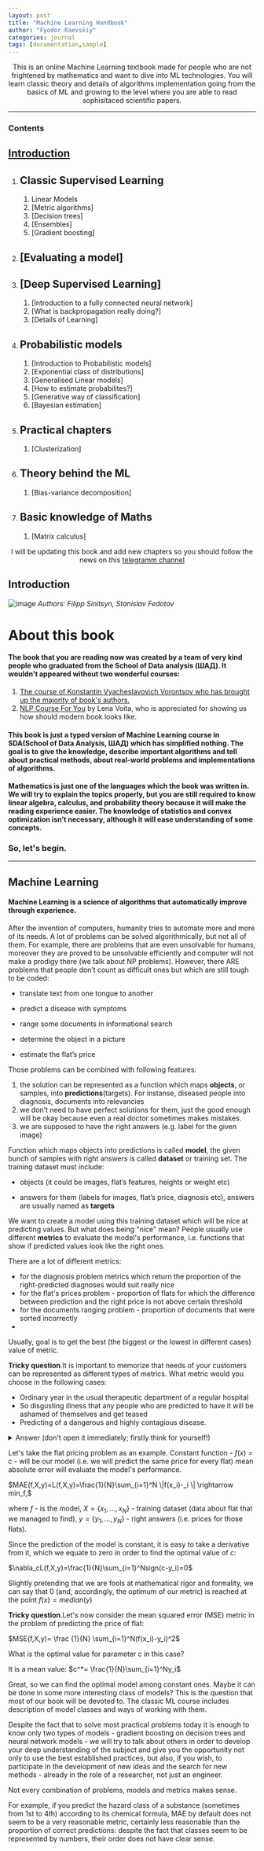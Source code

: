 ```yaml
---
layout: post
title: "Machine Learning Handbook"
author: "Fyodor Raevskiy"
categories: journal
tags: [documentation,sample]
---
```


<center>This is an online Machine Learning textbook made for people who are not frightened by mathematics and want to dive into ML technologies. You will learn classic theory and details of algorithms implementation going from the basics of ML and growing to the level where you are able to read sophisitaced scientific papers.</center>
<hr>

### Contents

## [Introduction](#introduction)

1. ## Classic Supervised Learning
   1. Linear Models
   2. [Metric algorithms]
   3. [Decision trees]
   4. [Ensembles]
   5. [Gradient boosting]
2. ## [Evaluating a model]
3. ## [Deep Supervised Learning]
   1.  [Introduction to a fully connected neural network]
   2.  [What is backpropagation really doing?]
   3.  [Details of Learning]
4. ## Probabilistic models
   1. [Introduction to Probabilistic models]
   2. [Exponential class of distributions]
   3. [Generalised Linear models]
   4. [How to estimate probabilites?]
   5. [Generative way of classification]
   6. [Bayesian estimation]
5. ## Practical chapters
   1. [Clusterization]
6. ## Theory behind the ML
   1. [Bias-variance decomposition]
7. ## Basic knowledge of Maths 
   1. [Matrix calculus]


<center>I will be updating this book and add new chapters so you should follow the news on this <a href="https://t.me/+Y93ppaidWEoyYWNi">telegramm channel</a> </center>


## Introduction
![image](images/cover.png)
*Authors: Filipp Sinitsyn, Stanislav Fedotov*


# About this book
#### The book that you are reading now was created by a team of very kind people who graduated from the School of Data analysis (ШАД). It wouldn't appeared without two wonderful courses:
  1. [The course of Konstantin Vyacheslavovich Vorontsov who has brought up the majority of book's authors.](http://www.machinelearning.ru/wiki/index.php?title=%D0%9C%D0%B0%D1%88%D0%B8%D0%BD%D0%BD%D0%BE%D0%B5_%D0%BE%D0%B1%D1%83%D1%87%D0%B5%D0%BD%D0%B8%D0%B5_%28%D0%BA%D1%83%D1%80%D1%81_%D0%BB%D0%B5%D0%BA%D1%86%D0%B8%D0%B9%2C_%D0%9A.%D0%92.%D0%92%D0%BE%D1%80%D0%BE%D0%BD%D1%86%D0%BE%D0%B2%29)
  2. [NLP Course For You](https://lena-voita.github.io/nlp_course.html) by Lena Voita, who is appreciated for showing us how should modern book looks like.

#### This book is just a typed version of Machine Learning course in SDA(School of Data Analysis, ШАД) which has simplified nothing. The goal is to give the knowledge, describe important algorithms and tell about practical methods, about real-world problems and implementations of algorithms.

#### Mathematics is just one of the languages which the book was written in. We will try to explain the topics properly, but you are still required to know linear algebra, calculus, and probability theory because it will make the reading experience easier. The knowledge of statistics and convex optimization isn’t necessary, although it will ease understanding of some concepts.


### So, let's begin.

<hr>

## __Machine Learning__
#### __Machine Learning__ is a science of algorithms that automatically improve through experience.

After the invention of computers, humanity tries to automate more and more of its needs. A lot of problems can be solved algorithmically, but not all of them. For example, there are problems that are even unsolvable for humans, moreover they are proved to be unsolvable efficiently and computer will not make a prodigy there (we talk about NP problems). However, there ARE problems that people don’t count as difficult ones but which are still tough to be coded:

 * translate text from one tongue to another

 * predict a disease with symptoms

 * range some documents in informational search

 * determine the object in a picture

 * estimate the flat’s price

Those problems can be combined with following features:
  
1. the solution can be represented as a function which maps __objects__, or samples, into __predictions__(targets). For instanse, diseased people into diagnosis, documents into relevancies  
2. we don’t need to have perfect solutions for them, just the good enough will be okay because even a real doctor sometimes makes mistakes.
3. we are supposed to have the right answers (e.g. label for the given image)
    
Function which maps objects into predictions is called __model__, the given bunch of samples with right answers is called __dataset__ or training set. The training dataset must include:

* objects (it could be images, flat’s features, heights or weight etc)

* answers for them (labels for images, flat’s price, diagnosis etc), answers are usually named as __targets__

We want to create a model using this training dataset which will be nice at predicting values. But what does being "nice" mean? People usually use different __metrics__ to evaluate the model's performance, i.e. functions that show if predicted values look like the right ones. 

There are a lot of different metrics:
* for the diagnosis problem metrics which return the proportion of the right-predicted diagnoses would suit really nice
* for the flat's prices problem - proportion of flats for which the difference between prediction and the right price is not above certain threshold
* for the documents ranging problem - proportion of documents that were sorted incorrectly
* 
Usually, goal is to get the best (the biggest or the lowest in different cases) value of metric. 

__Tricky question__.It is important to memorize that needs of your customers can be represented as different types of metrics. What metric would you choose in the following cases:
* Ordinary year in the usual therapeutic department of a regular hospital
* So disgusting illness that any people who are predicted to have it will be ashamed of themselves and get teased
* Predicting of a dangerous and highly contagious disease.
<details>
    <summary>Answer (don't open it immediately; firstly think for yourself!)</summary>
    Of course in different cases and problems we should use different metrics, these are examples of answers:
    <li>Ordinary hospital - then doctor will be satisfied if the proportion of right-predicted diagnoses is high (this metric is called accuracy</li>
    <li>Predicting this really unpleasent disease - then we should maximize the proportion of people who are predicted this illnes and indeed have it</li>
    <li>Finding people who have dangerous disease - then we must not miss a single defected. This metric can be also represented as  proportion of correctly identified media (this metric is called recall).</li>
    Obviously those are the most simple metrics and in real-life problems data scientists meet more sophisitaced hierarchy of metrics. We will discuss them more explicit in the chapter "Evaluating models".
</details>

Let's take the flat pricing problem as an example. Constant function - $f(x)=c$ - will be our model (i.e. we will predict the same price for every flat) mean absolute error will evaluate the model's performance. 

$MAE(f,X,y)=L(f,X,y)=\frac{1}{N}\sum_{i=1}^N \|f(x_i)-_i \| \rightarrow min_f,$

where $f$ - is the model, $X =\{x_1, ... , x_N \}$ - training dataset (data about flat that we managed to find), $y = \{y_1, ... , y_N \}$ - right answers (i.e. prices for those flats).  

Since the prediction of the model is constant, it is easy to take a derivative from it, which we equate to zero in order to find the optimal value of $c$:

$\nabla_cL(f,X,y)=\frac{1}{N}\sum_{i=1}^Nsign(c-y_i)=0$

Slightly pretending that we are fools at mathematical rigor and formality, we can say that 0 (and, accordingly, the optimum of our metric) is reached at the point $f(x)=median(y)$ 

__Tricky question__.Let's now consider the mean squared error (MSE) metric in the problem of predicting the price of flat:

$MSE(f,X,y)= \frac {1}{N} \sum_{i=1}^N(f(x_i)-y_i)^2$

What is the optimal value for parameter $c$ in this case?

It is a mean value: $c^*= \frac{1}{N}\sum_{i=1}^Ny_i$

Great, so we can find the optimal model among constant ones. Maybe it can be done in some more interesting class of models? This is the question that most of our book will be devoted to.
The classic ML course includes description of model classes and ways of working with them.

Despite the fact that to solve most practical problems today it is enough to know only two types of models - gradient boosting on decision trees and neural network models - we will try to talk about others in order to develop your deep understanding of the subject and give you the opportunity not only to use the best established practices, but also, if you wish, to participate in the development of new ideas and the search for new methods - already in the role of a researcher, not just an engineer.

Not every combination of problems, models and metrics makes sense.

For example, if you predict the hazard class of a substance (sometimes from 1st to 4th) according to its chemical formula, MAE by default does not seem to be a very reasonable metric, certainly less reasonable than the proportion of correct predictions: despite the fact that classes seem to be represented by numbers, their order does not have clear sense.

